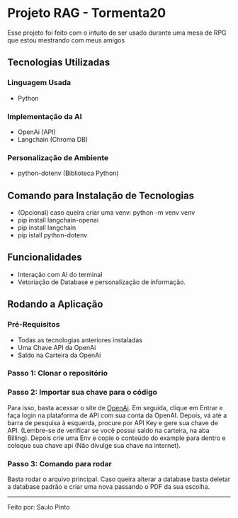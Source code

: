 # Projeto RAG - Tormenta20
Esse projeto foi feito com o intuito de ser usado durante uma mesa de RPG que estou mestrando com meus amigos

## Tecnologias Utilizadas

### Linguagem Usada
- Python
### Implementação da AI
- OpenAi (API)
- Langchain (Chroma DB)
### Personalização de Ambiente
- python-dotenv (Biblioteca Python)

## Comando para Instalação de Tecnologias 
- (Opcional) caso queira criar uma venv: python -m venv venv
- pip install langchain-openai
- pip install langchain
- pip istall python-dotenv

## Funcionalidades

- Interação com AI do terminal
- Vetoriação de Database e personalização de informação.

## Rodando a Aplicação

### Pré-Requisitos
- Todas as tecnologias anteriores instaladas
- Uma Chave API da OpenAi
- Saldo na Carteira da OpenAi

### Passo 1: Clonar o repositório

### Passo 2: Importar sua chave para o código
Para isso, basta acessar o site de [OpenAi](https://openai.com/pt-BR/api).
Em seguida, clique em Entrar e faça login na plataforma de API com sua conta da OpenAI.
Depois, vá até a barra de pesquisa à esquerda, procure por API Key e gere sua chave de API.
(Lembre-se de verificar se você possui saldo na carteira, na aba Billing).
Depois crie uma Env e copie o conteúdo do example para dentro e coloque sua chave api (Não divulge sua chave na internet).

### Passo 3: Comando para rodar 

Basta rodar o arquivo principal. Caso queira alterar a database basta deletar a database padrão e criar uma nova passando o PDF da sua escolha.

---
Feito por: Saulo Pinto
